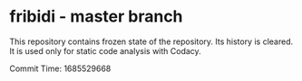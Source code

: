 # fribidi - master branch

This repository contains frozen state of the repository.
Its history is cleared. It is used only for static code
analysis with Codacy.

Commit Time: 1685529668